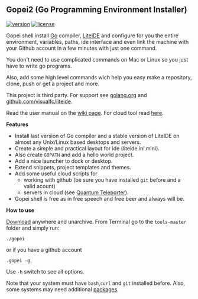 ## Gopei2 (Go Programming Environment Installer)

[![version](https://img.shields.io/badge/version-2.0.0-blue.svg)](https://github.com/geosoft1/tools/archive/master.zip)
[![license](https://img.shields.io/badge/license-gpl-blue.svg)](https://github.com/geosoft1/tools/blob/master/LICENSE)

Gopei shell install [Go](http://golang.org) compiler, [LiteIDE](https://github.com/visualfc/liteide) and configure for you the entire environment, variables, paths, ide interface and even link the machine with your Github account in a few minutes with just one command.

You don't need to use complicated commands on Mac or Linux so you just have to write go programs. 

Also, add some high level commands wich help you easy make a repository, clone, push or get a project and more.

This project is third party. For support see [golang.org](http://golang.org) and [github.com/visualfc/liteide](https://github.com/visualfc/liteide).

Read the user manual on the [wiki page](https://github.com/geosoft1/tools/wiki). For cloud tool read [here](https://github.com/geosoft1/tools/wiki/Cloud-tool).

**Features**

- Install last version of Go compiler and a stable version of LiteIDE on almost any Unix/Linux based desktops and servers.
- Create a simple and practical layout for ide (liteide.ini.mini).
- Also create `GOPATH` and add a hello world project.
- Add a nice launcher to dock or desktop.
- Extend snippets, project templates and themes.
- Add some useful cloud scripts for
   - working with github (be sure you have installed `git` before and a valid acount)
   - servers in cloud (see [Quantum Teleporter](https://github.com/geosoft1/tools/wiki/Cloud-tool)).
- Gopei shell is free as in free speech and free beer and always will be.

**How to use**

[Download](https://github.com/geosoft1/tools/archive/master.zip) anywhere and unarchive. From Terminal go to the `tools-master` folder and simply run:

    ./gopei

or if you have a github account

    .gopei -g

Use `` -h `` switch to see all options.

Note that your system must have `bash`,`curl` and `git` installed before. Also, some systems may need additional [packages](https://github.com/geosoft1/tools/wiki#platform-specific-information).
